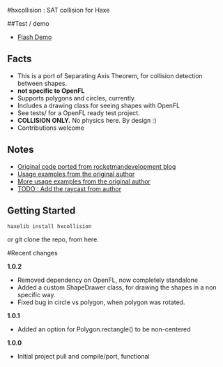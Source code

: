 #hxcollision : SAT collision for Haxe

##Test / demo

- [Flash Demo](http://underscorediscovery.com/sven/hxcollision)

## Facts

- This is a port of Separating Axis Theorem, for collision detection between shapes.
- **not specific to OpenFL**
- Supports polygons and circles, currently.
- Includes a drawing class for seeing shapes with OpenFL
- See tests/ for a OpenFL ready test project.
- **COLLISION ONLY.** No physics here. By design :)
- Contributions welcome

## Notes

- [Original code ported from rocketmandevelopment blog](http://rocketmandevelopment.com/2010/05/19/separation-of-axis-theorem-for-collision-detection/)
- [Usage examples from the original author](http://rocketmandevelopment.com/2010/11/22/using-sat/)
- [More usage examples from the original author](http://rocketmandevelopment.com/2010/11/28/detecting-collisions-with-sat/)
- [TODO : Add the raycast from author](http://rocketmandevelopment.com/2011/02/15/using-ray-casting-with-shapes/)


## Getting Started

`haxelib install hxcollision`

or git clone the repo, from here.

#Recent changes

**1.0.2**
 - Removed dependency on OpenFL, now completely standalone 
 - Added a custom ShapeDrawer class, for drawing the shapes in a non specific way. 
 - Fixed bug in circle vs polygon, when polygon was rotated.

**1.0.1**
 - Added an option for Polygon.rectangle() to be non-centered
 
**1.0.0** 
 - Initial project pull and compile/port, functional
